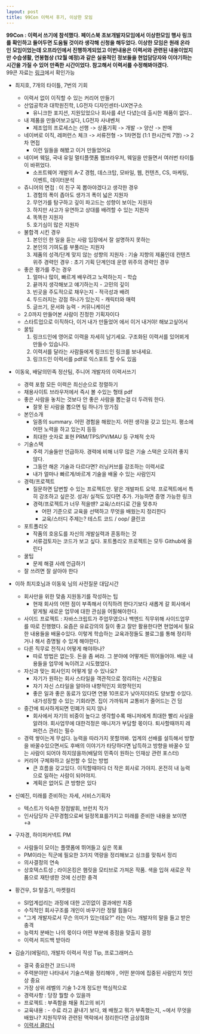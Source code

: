 ```yaml
---
layout: post
title: 99Con 이력서 후기, 이상한 모임
---
```


**99Con : 이력서 쓰기에 참석했다. 페이스북 초보개발자모임에서 이상한모임 행사 링크를 확인하고 들어두면 도움될 것이라 생각해 신청을 해두었다.
이상한 모임은 원래 온라인 모임이었는데 오프라인에서 진행하게되었고 이번내용은 이력서와 관련된 내용이었지만 수습생활, 연봉협상 (12월 예정)과 같은 
실용적인 정보들을 현업담당자와 이야기하는 시간을 가질 수 있어 만족한 시간이었다. 참고해서 이력서를 수정해봐야겠다.** </br>
99콘 자료는 [링크](https://speakerdeck.com/weirdx)에서 확인가능 

- 최지호, 7개의 타이틀, 7번의 기회
  - 이력서 없이 이직할 수 있는 커리어 만들기
  - 산업공학과 대학원진학, LG전자 디자인센터-UX연구소
    - 유니크한 포지션, 지원있었으나 회사를 4년 다녔는데 출시한 제품이 없다..
  - 내 제품을 만들어보고싶다, LG전자 사내벤처
    - 제조업의 프로세스는 선행 -> 상품기획 -> 개발 -> 양산 -> 판매
  - 네이버로 이직, 레퍼런스 체크 -> 서류전형 -> 1차면접 (1:1 한시간씩 7명) -> 2차 면접
    - 이런 일들을 해봤고 이거 만들었어요
  - 네이버 웨일, 국내 유일 멀티플랫폼 웹브라우저, 웨일을 만들면서 여러번 타이틀이 바뀌었다.
    - 소프트웨어 개발의 A-Z 경험, 데스크탑, 모바일, 웹, 컨텐츠, CS, 마케팅, 이벤트, 데이터분석
  - 쥬니어의 면접 : 이 친구 꼭 뽑아야겠다고 생각한 경우
    1) 경험의 폭이 좁아도 생가긔 폭이 넓은 지원자
    2) 무언가를 탐구하고 깊이 파고드는 성향이 보이는 지원자
    3) 하지만 사고가 유연하고 상대를 배려할 수 있는 지원자
    4) 똑똑한 지원자
    5) 호기심이 많은 지원자
  - 불합격 시킨 경우
    1) 본인인 한 일을 듣는 사람 입장에서 잘 설명하지 못하는 
    2) 본인의 기여도를 부풀리는 지원자
    3) 제품의 성격/단계 맞지 않는 성향의 지원자 : 기술 지향의 제품인데 컨텐츠 위주 경력인 경우 : 초기 기획 단계인데 운영 위주의 경력인 경우
  - 좋은 평가를 주는 경우
    1) 얼마나 많이, 빠르게 배우려고 노력하는지 - 학습
    2) 끝까지 생각해보고 얘기하는지 - 고민의 깊이
    3) 빈곳을 주도적으로 채우는지 - 적극성과 배려
    4) 두드러지는 강점 하나가 있는지 - 캐릭터와 매력
    5) 글쓰기, 문서화 능력 - 커뮤니케이션
  - 2.0까지 만들어본 사람이 진정한 기획자이다
  - 스타트업으로 이직하다, 이거 내가 만들었어 에서 이거 내거야! 해보고싶어서
  - 꿀팁
    1) 링크드인에 영어로 이력을 자세히 남기세요. 구조화된 이력서를 있어뵈게 만들수 있습니다.
    2) 이력서를 달라는 사람들에게 링크드인 링크를 보내세요.
    3) 링크드인 이력서를 pdf로 익스포트 할 수도 있음

- 이동욱, 배달의민족 정산팀, 주니어 개발자의 이력서쓰기    
  - 경력 포함 모든 이력은 최신순으로 정렬하기
  - 채용사이트 브라우저에서 즉시 볼 수있는 형태 pdf 
  - 좋은 사람을 놓치는 것보다 안 좋은 사람을 뽑는걸 더 두려워 한다.
    - 잘못 된 사람을 뽑으면 팀 하나가 망가짐
  - 본인소개
    - 일종의 summary. 어떤 경험을 해왔는지. 어떤 생각을 갖고 있는지. 평소에 어떤 노력을 하고 있는지 등등
    - 최대한 숫자로 표현 PRM/TPS/PV/MAU 등 구체적 숫자
  - 기술스택
    - 주력 기술들만 언급하자. 경력에 비해 너무 많은 기술 스택은 오히려 좋지 않다.
    - 그동안 해온 기술과 다르다면? 러닝커브를 강조하는 이력서로
    - 내가 얼마나 빠르게/바르게 기술을 배울 수 있는 사람인지
  - 경력/프로젝트
    - 질문하면 답변할 수 있는 프로젝트만. 맡은 개발파트 요약. 프로젝트에서 특히 강조하고 싶은것. 성과/ 실적도 있다면 추가. 가능하면 증명 가능한 링크
    - 경력/프로젝트가 너무 적을떈? 교육/스터디로 간을 맞추자
        - 어떤 기준으로 교육을 선택하고 무엇을 배웠는지 정리한다
        - 교육/스터디 주제는? 테스트 코드 / oop/ 클린코
  - 포트폴리오
    - 작품의 호응도를 자신의 개발실력과 혼동하는 것
    - 서류검토자는 코드가 보고 싶다. 포트폴리오 프로젝트는 모두 Github에 올린다
  - 꿀팁
    - 문제 해결 사례 언급하기
  - 잘 쓰려면 잘 살아야 한다 


- 이하 최지호님과 이동욱 님의 사전질문 대답시간  
  - 회사만을 위한 맞춤 지원동기를 작성하는 팁
    - 현재 회사의 어떤 점이 부족해서 이직하려 한다기보다 새롭게 갈 회사에서 맡게될 새로운 업무에 대한 관심을 어필해야한다.
  - 사이드 프로젝트 : 자바스크립트가 주업무였으나 백엔드 직무위해 사이드업무를 따로 진행했다. 요즘은 유료강의의 질이 좋고 잘만 활용한다면  현업에서 필요한 내용들을 배울수있다. 이렇게 학습하는 교육과정들도 블로그를 통해 정리하거나 해서 증명될 수 있게 해야한다.
  - 다른 직무로 전직시 어떻게 해야하나?
    - 따로 방법은 없는듯. 돈을 좀 써라. 그 분야에 어떻게든 뛰어들어야. 배운 내용들을 업무에 녹이려고 시도했었다.
  - 자신과 맞는 회사인지 어떻게 알 수 있나요?
    - 자기가 원하는 회사 스타일을 객관적으로 정리하는 시간필요
    - 자기 자신 스타일을 알아야 내향적인지 외향적인지
    - 좋은 일과 좋은 동료가 있다면 연봉 10프로가 낮아지더라도 양보할 수있다. 내가성장할 수 있는 기회라면. 집이 가까워져 교통비가 줄어드는 건 덤
  - 중간에 퇴사하게되면 민폐가 되지 않나
    - 회사에서 자기의 비중이 높다고 생각할수록 매니저에게 최대한 빨리 사실을 알려야. 회사업무에 대한걱정은 매니저가 부담할 몫이다. 퇴사할때까지 레퍼런스 관리는 필수
  - 경력 쌓이는게 무섭다. 능력을 따라가지 못할까봐. 업계의 선배를 설득해서 방향을 바꿀수있으면서도 후배의 이야기가 타당하다면 납득하고 방향을 바꿀수 있는 사람이 되어야 하지않을까(배달의 민족이 원하는 인재상 관련 포스터)
  - 커리어 구체화하고 실천할 수 있는 방법
    - 큰 흐름을 갖고있다. 이직할때마다 더 작은 회사로 가야지. 온전히 내 능력으로 일하는 사람이 되어야지.
    - 계획은 없어도 큰 방향은 있다  

- 신예진, 미래를 준비하는 자세, 서비스기획자  
  - 텍스트가 익숙한 장점발휘, 브런치 작가
  - 인사담당자 근무경험으로써 일정목표를가지고 미래를 준비한 내용을 보이면 +a  

- 구자경, 하이퍼커넥트 PM  
  - 사람들이 모이는 플랫폼에 뛰어들고 싶은 목표
  - PM이라는 직군에 필요한 3가지 역량을 정리해보고 싱크를 맞춰서 정리
  - 의사결정의 연속
  - 상호텍스트성 ; 라이온킹은 햄릿을 모티브로 가져온 작품. 색을 입혀 새로운 작품으로 재탄생한 것에 신선한 충격

- 황건우, SI 탈출기, 마켓컬리  
  - SI업계섭리는 과정에 대한 고민없이 결과에만 치중
  - 수직적인 회사구조를 개인이 바꾸기란 정말 힘들다
  - "그게 개발자로서 무슨 의미가 있는데요?" 라는 어느 개발자의 말을 들고 받은 충격
  - 능력치 분배는 나의 몫이다 어떤 부분에 중점을 맞출지 결정
  - 이력서 피드백 받아라  

- 김슬기(에밀리), 개발자 이력서 작성 Tip, 프로그래머스
  - 결국 중요한건 코드니까
  - 주력분야만 나타내서 기술스택을 정리해야 , 어떤 분야에 집중된 사람인지 첫인상 중요
  - 가장 상위 레벨의 기술 1-2개 정도만 핵심적으로
  - 경력사항 : 당장 뭘할 수 있을까
  - 프로젝트 : 부족함을 채울 최고의 비기
  - 교육내용 : - 수료 라고 끝내기 보다, 왜 배웠고 뭐가 부족했는지, ~에서 무엇을 배웠나? 지원직무와 관련된 맥락에서 정리한다면 금상첨화
  - [이력서 클리닉](http://bit.ly/pgms-clinic)

    